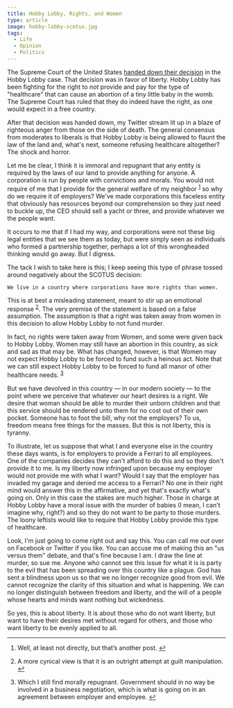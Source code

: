 ```yaml
---
title: Hobby Lobby, Rights, and Women
type: article
image: hobby-lobby-scotus.jpg
tags:
  - Life
  - Opinion
  - Politics
---
```


<p>The Supreme Court of the United States <a href="http://www.politico.com/story/2014/06/supreme-court-hobby-lobby-decision-contraception-mandate-108429.html">handed down their decision</a> in the Hobby Lobby case. That decision was in favor of liberty. Hobby Lobby has been fighting for the right to <em>not</em> provide and pay for the type of "healthcare" that can cause an abortion of a tiny little baby in the womb. The Supreme Court has ruled that they do indeed have the right, as one would expect in a free country.</p>

<p>After that decision was handed down, my Twitter stream lit up in a blaze of righteous anger from those on the side of death. The general consensus from moderates to liberals is that Hobby Lobby is being allowed to flaunt the law of the land and, what's next, someone refusing healthcare altogether? The shock and horror.</p>

<p>Let me be clear, I think it is immoral and repugnant that any entity is required by the laws of our land to provide anything for anyone. A corporation is run by people with convictions and morals. You would not require of me that I provide for the general welfare of my neighbor <sup id="fnref:1"><a href="#fn:1" rel="footnote">1</a></sup> so why do we require it of employers? We've made corporations this faceless entity that obviously has resources beyond our comprehension so they just need to buckle up, the CEO should sell a yacht or three, and provide whatever we the people want.</p>

<p>It occurs to me that if I had my way, and corporations were not these big legal entities that we see them as today, but were simply seen as individuals who formed a partnership together, perhaps a lot of this wrongheaded thinking would go away. But I digress.</p>

<p>The tack I wish to take here is this; I keep seeing this type of phrase tossed around negatively about the SCOTUS decision:</p>

<pre>
<code>We live in a country where corporations have more rights than women.
</code></pre>

<p>This is at best a misleading statement, meant to stir up an emotional response <sup id="fnref:2"><a href="#fn:2" rel="footnote">2</a></sup>. The very premise of the statement is based on a false assumption. The assumption is that a right was taken away from women in this decision to allow Hobby Lobby to not fund murder.</p>

<p>In fact, no rights were taken away from Women, and some were given back to Hobby Lobby. Women may still have an abortion in this country, as sick and sad as that may be. What has changed, however, is that Women may not expect Hobby Lobby to be forced to fund such a heinous act. Note that we can still expect Hobby Lobby to be forced to fund all manor of other healthcare needs. <sup id="fnref:3"><a href="#fn:3" rel="footnote">3</a></sup></p>

<p>But we have devolved in this country — in our modern society — to the point where we perceive that whatever our heart desires is a right. We desire that woman should be able to murder their unborn children and that this service should be rendered unto them for no cost out of their own pocket. Someone has to foot the bill, why not the employers? To us, freedom means free things for the masses. But this is not liberty, this is tyranny.</p>

<p>To illustrate, let us suppose that what I and everyone else in the country these days wants, is for employers to provide a Ferrari to all employees. One of the companies decides they can't afford to do this and so they don't provide it to me. Is my liberty now infringed upon because my employer would not provide me with what I want? Would I say that the employer has invaded my garage and denied me access to a Ferrari? No one in their right mind would answer this in the affirmative, and yet that's exactly what's going on. Only in this case the stakes are much higher. Those in charge at Hobby Lobby have a moral issue with the murder of babies (I mean, I can't imagine why, right?) and so they do not want to be party to those murders. The loony leftists would like to require that Hobby Lobby provide this type of healthcare.</p>

<p>Look, I'm just going to come right out and say this. You can call me out over on Facebook or Twitter if you like. You can accuse me of making this an "us versus them" debate, and that's fine because I am. I draw the line at murder, so sue me. Anyone who cannot see this issue for what it is is party to the evil that has been spreading over this country like a plague. God has sent a blindness upon us so that we no longer recognize good from evil. We cannot recognize the clarity of this situation and what is happening. We can no longer distinguish between freedom and liberty, and the will of a people whose hearts and minds want nothing but wickedness.</p>

<p>So yes, this is about liberty. It is about those who do not want liberty, but want to have their desires met without regard for others, and those who want liberty to be evenly applied to all.</p>

<div class="footnotes">
<hr />
<ol>
	<li id="fn:1">
	<p>Well, at least not directly, but that’s another post. <a href="#fnref:1" rev="footnote">↩</a></p>
	</li>
	<li id="fn:2">
	<p>A more cynical view is that it is an outright attempt at guilt manipulation. <a href="#fnref:2" rev="footnote">↩</a></p>
	</li>
	<li id="fn:3">
	<p>Which I still find morally repugnant. Government should in no way be involved in a business negotiation, which is what is going on in an agreement between employer and employee. <a href="#fnref:3" rev="footnote">↩</a></p>
	</li>
</ol>
</div>
